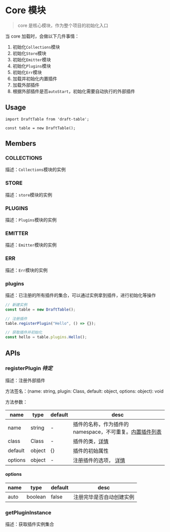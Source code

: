 # Core 模块

> core 是核心模块，作为整个项目的初始化入口

当 core 加载时，会做以下几件事情：

1. 初始化`Collections`模块
2. 初始化`Store`模块
3. 初始化`Emitter`模块
4. 初始化`Plugins`模块
5. 初始化`Err`模块
6. 加载并初始化内置插件
7. 加载外部插件
8. 根据外部插件是否`autoStart`，初始化需要自动执行的外部插件

## Usage

```
import DraftTable from 'draft-table';

const table = new DraftTable();
```

## Members

### COLLECTIONS

描述：`Collections`模块的实例

### STORE

描述：`store`模块的实例

### PLUGINS

描述：`Plugins`模块的实例

### EMITTER

描述：`Emitter`模块的实例

### ERR

描述：`Err`模块的实例

### plugins

描述：已注册的所有插件的集合，可以通过实例拿到插件，进行初始化等操作

```js
// 新建实例
const table = new DraftTable();

// 注册插件
table.registerPlugin("Hello", () => {});

// 获取插件并初始化
const hello = table.plugins.Hello();
```

## APIs

### registerPlugin _待定_

描述：注册外部插件

方法签名：(name: string, plugin: Class, default: object, options: object): void

方法参数：

| name    | type   | default | desc                                                                               |
| ------- | ------ | ------- | ---------------------------------------------------------------------------------- |
| name    | string | -       | 插件的名称，作为插件的 namespace，不可重复。[内置插件列表](/plugins/insidePlugins) |
| class   | Class  | -       | 插件的类，[详情](/plugins/callback)                                                |
| default | object | {}      | 插件的初始属性                                                                     |
| options | object | -       | 注册插件的选项， [详情](/modules/core?id=options)                                  |

#### options

| name | type    | default | desc                     |
| ---- | ------- | ------- | ------------------------ |
| auto | boolean | false   | 注册完毕是否自动创建实例 |

### getPluginInstance

描述：获取插件实例集合
